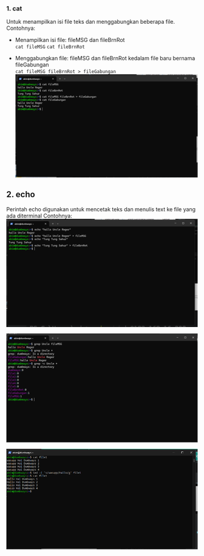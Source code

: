 ### 1. cat
Untuk menampilkan isi file teks dan menggabungkan beberapa file.  
Contohnya:
- Menampilkan isi file: fileMSG dan fileBrnRot  
  `cat fileMSG`
  `cat fileBrnRot`

- Menggabungkan file: fileMSG dan fileBrnRot kedalam file baru bernama fileGabungan  
  `cat fileMSG fileBrnRot > fileGabungan`
![text manipulation](scr/Foto-3-0.png)

## 2. echo
Perintah echo digunakan untuk mencetak teks dan menulis text ke file yang ada diterminal
Contohnya:
![text manipulation](scr/Foto-3-1.png)

![text manipulation](scr/Foto-3-2.png)

![text manipulation](scr/Foto-3-3.png)
